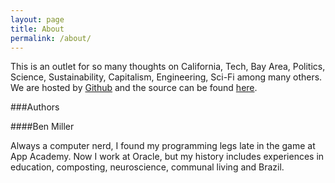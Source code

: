 ```yaml
---
layout: page
title: About
permalink: /about/
---
```


This is an outlet for so many thoughts on California, Tech, Bay Area, Politics, Science, Sustainability, Capitalism, Engineering, Sci-Fi among many others. We are hosted by [Github](http://github.com) and the source can be found [here](https://github.com/siliconbabylon/siliconbabylon.github.io).


###Authors

####Ben Miller

Always a computer nerd, I found my programming legs late in the game at App Academy. Now I work at Oracle, but my history includes experiences in education, composting, neuroscience, communal living and Brazil.